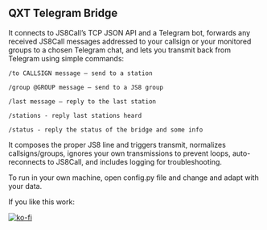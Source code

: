 ## QXT Telegram Bridge

It connects to JS8Call’s TCP JSON API and a Telegram bot, forwards any received JS8Call messages addressed to your callsign or your monitored groups to a chosen Telegram chat, and lets you transmit back from Telegram using simple commands:

```telegram
/to CALLSIGN message — send to a station

/group @GROUP message — send to a JS8 group

/last message — reply to the last station

/stations - reply last stations heard

/status - reply the status of the bridge and some info
```

It composes the proper JS8 line and triggers transmit, normalizes callsigns/groups, ignores your own transmissions to prevent loops, auto-reconnects to JS8Call, and includes logging for troubleshooting.

To run in your own machine, open config.py file and change and adapt with your data.


If you like this work:

[![ko-fi](https://ko-fi.com/img/githubbutton_sm.svg)](https://ko-fi.com/M4M81CV1EX)
